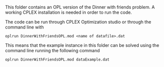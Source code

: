 This folder contains an OPL version of the Dinner with friends problem.
A working CPLEX installation is needed in order to run the code.

The code can be run through CPLEX Optimization studio or through the command line with

```
oplrun DinnerWithFriendsOPL.mod <name of datafile>.dat
```

This means that the example instance in this folder can be solved using the command line running the following command

```
oplrun DinnerWithFriendsOPL.mod dataExample.dat
```
